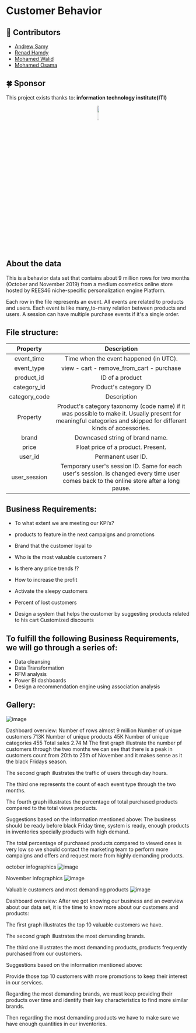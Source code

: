 # Customer Behavior


## 🎯 Contributors

- [Andrew Samy](https://github.com/IIAndrewII)
- [Renad Hamdy](https://github.com/renadhamdy)
- [Mohamed Walid](https://github.com/MohamedWaleed56)
- [Mohamed Osama](Mohamed7osama7@gmail.com)

## 🍀 Sponsor

This project exists thanks to:  **information technology institute(ITI)**

</p>

<p align="center">
		<img width="10%" src="https://user-images.githubusercontent.com/81884621/188256478-03c82499-b8dc-425c-a160-5ebab2cd2350.png">
	</a>


</p>


## About the data



This is a behavior data set that contains about 9 million rows for two months (October and November 2019) from a medium cosmetics online store hosted by REES46 niche-specific personalization engine Platform. 


Each row in the file represents an event. All events are related to products and users. Each event is like many_to-many relation between products and users. A session can have multiple purchase events if it's a single order.

## File structure:
| Property | Description |
 | :---: | :---: |
 | event_time | Time when the event happened (in UTC). |
| event_type |  view - cart - remove_from_cart - purchase |
| product_id | ID of a product |
| category_id | Product's category ID |
| category_code | Description |
| Property | Product's category taxonomy (code name) if it was possible to make it. Usually present for meaningful categories and skipped for different kinds of accessories. |
| brand | Downcased string of brand name. |
| price | Float price of a product. Present.  |
| user_id | Permanent user ID. |
| user_session | Temporary user's session ID. Same for each user's session. Is changed every time user comes back to the online store after a long pause.|




## Business Requirements:

- To what extent we are meeting our KPI’s?

- products to feature in the next campaigns and promotions

- Brand that the customer loyal to 

- Who is the most valuable customers ?

- Is there any price trends !?

- How to increase the profit

- Activate the sleepy customers 

- Percent of lost customers 

- Design a system that helps the customer by suggesting products related to his cart Customized discounts 


## To fulfill the following Business Requirements, we will go through a series of:
 
 - Data cleansing
 - Data Transformation 
 - RFM analysis 
 - Power BI dashboards
 - Design a recommendation engine using association analysis
 
 



## Gallery:


![image](https://user-images.githubusercontent.com/92961262/228973361-3d8f72ce-6d48-4192-9375-46b57ca93d80.png)

Dashboard overview:
Number of rows almost 9 million 
Number of unique customers 713K 
Number of unique products 45K
Number of unique categories 455
Total sales 2.74 M
The first graph illustrate the number pf customers through the two months we can see that there is a peak in customers count from 20th to 25th of November and it makes sense as it the black Fridays season.

The second graph illustrates the traffic of users through day hours.

The third one represents the count of each event type through the two months.

The fourth graph illustrates the percentage of total purchased products compared to the total views products.

Suggestions based on the information mentioned above:
The business should be ready before black Friday time, system is ready, enough products in inventories specially products with high demand.

The total percentage of purchased products compared to viewed ones is very low so we should contact the marketing team to perform more campaigns and offers and request more from highly demanding products.



october infographics 
![image](https://user-images.githubusercontent.com/92961262/228973516-cbcc01f3-f15a-471f-a5fb-32b706fada22.png)



November infographics
![image](https://user-images.githubusercontent.com/92961262/228973612-d494ed14-bbb5-423d-bff7-f29676917d69.png)


Valuable customers and most demanding products
![image](https://user-images.githubusercontent.com/92961262/228973705-fdd32887-85bc-442d-80cd-768fd36b2de7.png)

Dashboard overview:
After we got knowing our business and an overview about our data set, it is the time to know more about our customers and products:

The first graph illustrates the top 10 valuable customers we have.

The second graph illustrates the most demanding brands.

The third one illustrates the most demanding products, products frequently purchased from our customers.


Suggestions based on the information mentioned above:

Provide those top 10 customers with more promotions to keep their interest in our services.

Regarding the most demanding brands, we must keep providing their products over time and identify their key characteristics to find more similar brands.

Then regarding the most demanding products we have to make sure we have enough quantities in our inventories.

